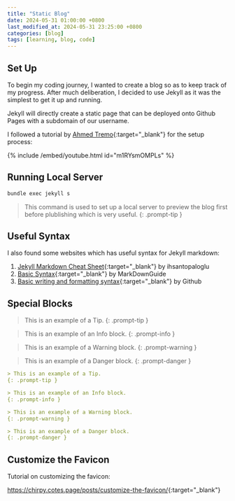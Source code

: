 ```yaml
---
title: "Static Blog"
date: 2024-05-31 01:00:00 +0800
last_modified_at: 2024-05-31 23:25:00 +0800
categories: [blog]
tags: [learning, blog, code]
---
```


## Set Up 

To begin my coding journey, I wanted to create a blog so as to keep track of my progress. After much deliberation, I decided to use Jekyll as it was the simplest to get it up and running.

Jekyll will directly create a static page that can be deployed onto Github Pages with a subdomain of our username.

I followed a tutorial by [Ahmed Tremo](https://www.youtube.com/@ahmedtremo){:target="_blank"} for the setup process:

{% include /embed/youtube.html id="m1RYsmOMPLs" %}

## Running Local Server

```bash
bundle exec jekyll s
```

> This command is used to set up a local server to preview the blog first before plublishing which is very useful.
{: .prompt-tip }

## Useful Syntax 

I also found some websites which has useful syntax for Jekyll markdown:

1. [Jekyll Markdown Cheat Sheet](https://www.ihsantopaloglu.com/Jekyll-Markdown-Cheat-Sheet/){:target="_blank"} by ihsantopaloglu
2. [Basic Syntax](https://www.markdownguide.org/basic-syntax/){:target="_blank"} by MarkDownGuide
3. [Basic writing and formatting syntax](https://docs.github.com/en/get-started/writing-on-github/getting-started-with-writing-and-formatting-on-github/basic-writing-and-formatting-syntax#GitHub-flavored-markdown){:target="_blank"} by Github

## Special Blocks 

> This is an example of a Tip.
{: .prompt-tip }

> This is an example of an Info block.
{: .prompt-info }

> This is an example of a Warning block.
{: .prompt-warning }

> This is an example of a Danger block.
{: .prompt-danger }

```md
> This is an example of a Tip.
{: .prompt-tip }

> This is an example of an Info block.
{: .prompt-info }

> This is an example of a Warning block.
{: .prompt-warning }

> This is an example of a Danger block.
{: .prompt-danger }
```

## Customize the Favicon

Tutorial on customizing the favicon: 

<https://chirpy.cotes.page/posts/customize-the-favicon/>{:target="_blank"}